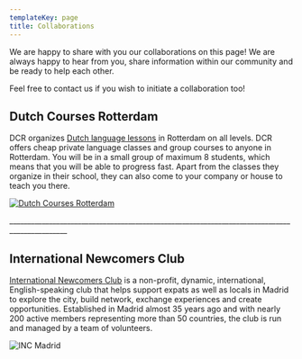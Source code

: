 ```yaml
---
templateKey: page
title: Collaborations
---
```

We are happy to share with you our collaborations on this page! We are always happy to hear from you, share information within our community and be ready to help each other. 

Feel free to contact us if you wish to initiate a collaboration too! 

## Dutch Courses Rotterdam

DCR organizes [Dutch language lessons](https://dutchcoursesrotterdam.com) in Rotterdam on all levels. DCR offers cheap private language classes and group courses to anyone in Rotterdam. You will be in a small group of maximum 8 students, which means that you will be able to progress fast. Apart from the classes they organize in their school, they can also come to your company or house to teach you there.

[![Dutch Courses Rotterdam](/img/logo-glad-transparant-1-.png)](https://dutchcoursesrotterdam.com/index.php/en/?gclid=CjwKCAjw4MP5BRBtEiwASfwAL619FsvlYcBpfih1P-FqHeJDKmGcq3JP41WPGOoBz3Nfcjv-ix7X5RoC0LUQAvD_BwE)

\_\_\_\_\_\_\_\_\_\_\_\_\_\_\_\_\_\_\_\_\_\_\_\_\_\_\_\_\_\_\_\_\_\_\_\_\_\_\_\_\_\_\_\_\_\_\_\_\_\_\_\_\_\_\_\_\_\_\_\_\_\_\_\_\_\_\_\_\_\_\_\_\_\_\_\_\_\_\_\_\_\_\_\_\_\_\_\_\_\_\_\_\_\_

## International Newcomers Club

[International Newcomers Club](https://www.incmadrid.org/) is a non-profit, dynamic, international, English-speaking club that helps support expats as well as locals in Madrid to explore the city, build network, exchange experiences and create opportunities. Established in Madrid almost 35 years ago and with nearly 200 active members representing more than 50 countries, the club is run and managed by a team of volunteers.

![INC Madrid](/img/inc-logo.png)
